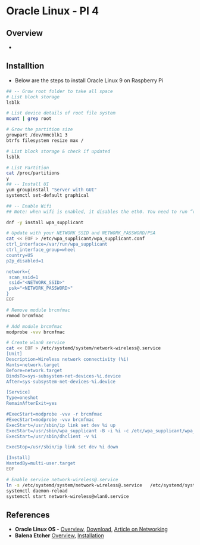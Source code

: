 # Oracle Linux - PI 4

## Overview
- 

## Installtion
- Below are the steps to install Oracle Linux 9 on Raspberry Pi
```bash
## -- Grow root folder to take all space
# List block storage
lsblk

# List device details of root file system
mount | grep root

# Grow the partition size
growpart /dev/mmcblk1 3 
btrfs filesystem resize max /

# List block storage & check if updated
lsblk

# List Partition
cat /proc/partitions
y
## -- Install UI
yum groupinstall "Server with GUI"
systemctl set-default graphical

## -- Enable Wifi
## Note: when wifi is enabled, it disables the eth0. You need to run “rmmod brcmfmac” to restore access via eth0

dnf -y install wpa_supplicant

# Update with your NETWORK_SSID and NETWORK_PASSWORD/PSA
cat << EOF > /etc/wpa_supplicant/wpa_supplicant.conf
ctrl_interface=/var/run/wpa_supplicant
ctrl_interface_group=wheel
country=US
p2p_disabled=1

network={
 scan_ssid=1
 ssid="<NETWORK_SSID>"
 psk="<NETWORK_PASSWORD>"
}
EOF

# Remove module brcmfmac
rmmod brcmfmac

# Add module brcmfmac
modprobe -vvv brcmfmac

# Create wlan0 service
cat << EOF > /etc/systemd/system/network-wireless@.service
[Unit]
Description=Wireless network connectivity (%i)
Wants=network.target
Before=network.target
BindsTo=sys-subsystem-net-devices-%i.device
After=sys-subsystem-net-devices-%i.device

[Service]
Type=oneshot
RemainAfterExit=yes

#ExecStart=modprobe -vvv -r brcmfmac
#ExecStart=modprobe -vvv brcmfmac
ExecStart=/usr/sbin/ip link set dev %i up
ExecStart=/usr/sbin/wpa_supplicant -B -i %i -c /etc/wpa_supplicant/wpa_supplicant.conf
ExecStart=/usr/sbin/dhclient -v %i

ExecStop=/usr/sbin/ip link set dev %i down

[Install]
WantedBy=multi-user.target
EOF

# Enable service network-wireless@.service
ln -s /etc/systemd/system/network-wireless@.service   /etc/systemd/system/multi-user.target.wants/network-wireless@wlan0.service
systemctl daemon-reload
systemctl start network-wireless@wlan0.service
```

## References
- **Oracle Linux OS -** [Overview](https://docs.oracle.com/en/learn/oracle-linux-install-rpi/#prepare-the-installation-media), [Download](https://www.oracle.com/linux/downloads/linux-arm-downloads.html), [Article on Networking](https://community.ibm.com/community/user/cloud/blogs/alexei-karve/2022/11/27/microshift-27)
- **Balena Etcher** [Overview](https://etcher.balena.io/), [Installation](https://geraldonit.com/2019/08/11/how-to-install-oracle-linux-on-a-raspberry-pi-the-easy-way/)
